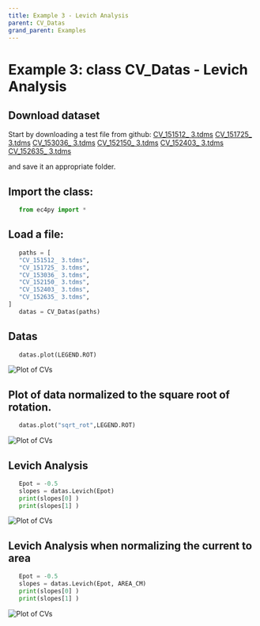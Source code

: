 ```yaml
---
title: Example 3 - Levich Analysis
parent: CV_Datas
grand_parent: Examples
---
```

# Example 3: class CV_Datas - Levich Analysis

## Download dataset


Start by downloading a test file from github:
   [CV_151512_ 3.tdms](https://github.com/nordicec/EC4py/blob/d3e8f22b518bb23777ccfd42bf2175177df4b272/test_data/CV/CV_151512_%203.tdms)
   [CV_151725_ 3.tdms](https://github.com/nordicec/EC4py/blob/d3e8f22b518bb23777ccfd42bf2175177df4b272/test_data/CV/CV_151725_%203.tdms)
   [CV_153036_ 3.tdms](https://github.com/nordicec/EC4py/blob/d3e8f22b518bb23777ccfd42bf2175177df4b272/test_data/CV/CV_153036_%203.tdms)
   [CV_152150_ 3.tdms](https://github.com/nordicec/EC4py/blob/d3e8f22b518bb23777ccfd42bf2175177df4b272/test_data/CV/CV_152150_%203.tdms)
   [CV_152403_ 3.tdms](https://github.com/nordicec/EC4py/blob/d3e8f22b518bb23777ccfd42bf2175177df4b272/test_data/CV/CV_152403_%203.tdms)
   [CV_152635_ 3.tdms](https://github.com/nordicec/EC4py/blob/d3e8f22b518bb23777ccfd42bf2175177df4b272/test_data/CV/CV_152635_%203.tdms)

and save it an appropriate folder.

## Import the class:

```python
   from ec4py import *
```
## Load a file:



```python
   paths = [
   "CV_151512_ 3.tdms",
   "CV_151725_ 3.tdms",
   "CV_153036_ 3.tdms",
   "CV_152150_ 3.tdms",
   "CV_152403_ 3.tdms",
   "CV_152635_ 3.tdms",
]
   datas = CV_Datas(paths)
```

## Datas

```python
   datas.plot(LEGEND.ROT)
```

![Plot of CVs](./cv_datas_ex3_fig1.png)

## Plot of data normalized to the square root of rotation.

```python
   datas.plot("sqrt_rot",LEGEND.ROT)
```

![Plot of CVs](./cv_datas_ex3_fig2.png)


## Levich Analysis

```python
   Epot = -0.5
   slopes = datas.Levich(Epot)
   print(slopes[0] )
   print(slopes[1] )
```

![Plot of CVs](./cv_datas_ex3_fig3.png)

## Levich Analysis when normalizing the current to area


```python
   Epot = -0.5
   slopes = datas.Levich(Epot, AREA_CM)
   print(slopes[0] )
   print(slopes[1] )
```

![Plot of CVs](./cv_datas_ex3_fig4.png)
